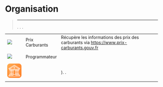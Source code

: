
# Organisation


>****
>. . .
> [](https://market.jeedom.com/index.php?v=d&p=market&type=plugin&categorie=organization) 


| | | | |
|--- | --- | --- | ---|
|<img src="prixcarburants/prixcarburants_icon.png" class="pluginLogo" width="100" />|Prix Carburants|Récupère les informations des prix des carburants via https://www.prix-carburants.gouv.fr|[](https://floman321.github.io/prixcarburants/en_US/)<br/>[](https://market.jeedom.com/index.php?v=d&p=market_display&id=3984)<br/>[](https://floman321.github.io/prixcarburants/en_US/changelog)|
|<img src="programmateur/programmateur_icon.png" class="pluginLogo" width="100" />|Programmateur||[](https://caelion.github.io/jeedom-plugins-documentation/Programmateur/en_US/)<br/>[](https://market.jeedom.com/index.php?v=d&p=market_display&id=3942)<br/>[](https://caelion.github.io/jeedom-plugins-documentation/Programmateur/en_US/changelog)|
|<img src="stockexchange/stockexchange_icon.png" class="pluginLogo" width="100" />||). .|[](https://mips2648.github.io/jeedom-plugins-docs/stockexchange/en_US/)<br/>[](https://market.jeedom.com/index.php?v=d&p=market_display&id=3841)<br/>[](https://mips2648.github.io/jeedom-plugins-docs/stockexchange/en_US/changelog)|
